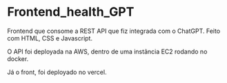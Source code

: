 # Frontend_health_GPT
Frontend que consome a REST API que fiz integrada com o ChatGPT. Feito com HTML, CSS e Javascript.

O API foi deployada na AWS, dentro de uma instãncia EC2 rodando no docker.

Já o front, foi deployado no vercel.
